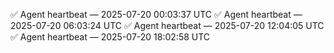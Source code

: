✅ Agent heartbeat — 2025-07-20 00:03:37 UTC
✅ Agent heartbeat — 2025-07-20 06:03:24 UTC
✅ Agent heartbeat — 2025-07-20 12:04:05 UTC
✅ Agent heartbeat — 2025-07-20 18:02:58 UTC

